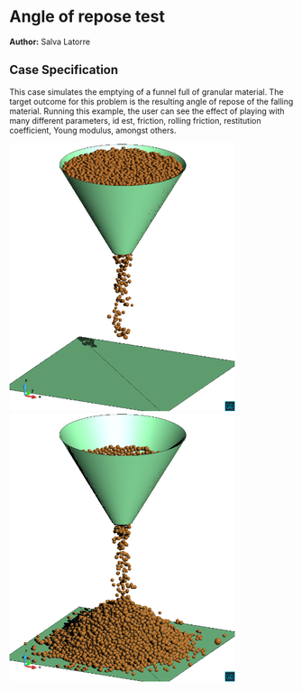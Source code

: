 # Angle of repose test

**Author:** Salva Latorre

## Case Specification

This case simulates the emptying of a funnel full of granular material. The target outcome for this problem is the resulting angle of repose of the falling material. Running this example, the user can see the effect of playing with many different parameters, id est, friction, rolling friction, restitution coefficient, Young modulus, amongst others.

[<img
  src="data/angle_of_repose1.png?raw=true"
  width="400"
  title="Angle of repose test. Starting instant.">
](data/angle_of_repose.png)
[<img
  src="data/angle_of_repose2.png?raw=true"
  width="400"
  title="Angle of repose test. Almost finishing.">
](data/angle_of_repose2.png)
